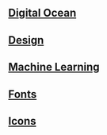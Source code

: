 ## [Digital Ocean](#DigitalOcean)

## [Design](Resources/design/design.md)

## [Machine Learning](#ML)

## [<i class="fa fa-font" aria-hidden="true"></i> Fonts](Resources/fonts)

## [Icons](Resources/icons)
